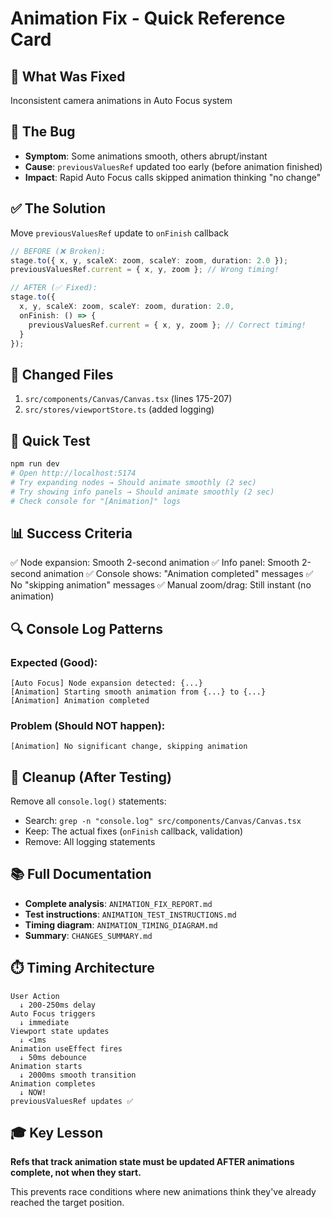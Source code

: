 # Animation Fix - Quick Reference Card

## 🎯 What Was Fixed
Inconsistent camera animations in Auto Focus system

## 🐛 The Bug
- **Symptom**: Some animations smooth, others abrupt/instant
- **Cause**: `previousValuesRef` updated too early (before animation finished)
- **Impact**: Rapid Auto Focus calls skipped animation thinking "no change"

## ✅ The Solution
Move `previousValuesRef` update to `onFinish` callback

```typescript
// BEFORE (❌ Broken):
stage.to({ x, y, scaleX: zoom, scaleY: zoom, duration: 2.0 });
previousValuesRef.current = { x, y, zoom }; // Wrong timing!

// AFTER (✅ Fixed):
stage.to({
  x, y, scaleX: zoom, scaleY: zoom, duration: 2.0,
  onFinish: () => {
    previousValuesRef.current = { x, y, zoom }; // Correct timing!
  }
});
```

## 📍 Changed Files
1. `src/components/Canvas/Canvas.tsx` (lines 175-207)
2. `src/stores/viewportStore.ts` (added logging)

## 🧪 Quick Test
```bash
npm run dev
# Open http://localhost:5174
# Try expanding nodes → Should animate smoothly (2 sec)
# Try showing info panels → Should animate smoothly (2 sec)
# Check console for "[Animation]" logs
```

## 📊 Success Criteria
✅ Node expansion: Smooth 2-second animation
✅ Info panel: Smooth 2-second animation
✅ Console shows: "Animation completed" messages
✅ No "skipping animation" messages
✅ Manual zoom/drag: Still instant (no animation)

## 🔍 Console Log Patterns

### Expected (Good):
```
[Auto Focus] Node expansion detected: {...}
[Animation] Starting smooth animation from {...} to {...}
[Animation] Animation completed
```

### Problem (Should NOT happen):
```
[Animation] No significant change, skipping animation
```

## 🧹 Cleanup (After Testing)
Remove all `console.log()` statements:
- Search: `grep -n "console.log" src/components/Canvas/Canvas.tsx`
- Keep: The actual fixes (`onFinish` callback, validation)
- Remove: All logging statements

## 📚 Full Documentation
- **Complete analysis**: `ANIMATION_FIX_REPORT.md`
- **Test instructions**: `ANIMATION_TEST_INSTRUCTIONS.md`
- **Timing diagram**: `ANIMATION_TIMING_DIAGRAM.md`
- **Summary**: `CHANGES_SUMMARY.md`

## ⏱️ Timing Architecture
```
User Action
  ↓ 200-250ms delay
Auto Focus triggers
  ↓ immediate
Viewport state updates
  ↓ <1ms
Animation useEffect fires
  ↓ 50ms debounce
Animation starts
  ↓ 2000ms smooth transition
Animation completes
  ↓ NOW!
previousValuesRef updates ✅
```

## 🎓 Key Lesson
**Refs that track animation state must be updated AFTER animations complete, not when they start.**

This prevents race conditions where new animations think they've already reached the target position.
